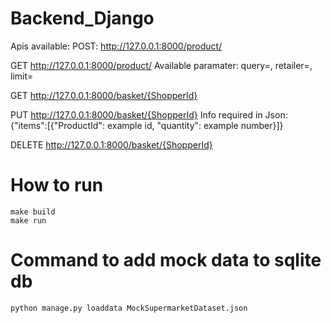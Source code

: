 # Backend_Django
 
Apis available:
 POST: http://127.0.0.1:8000/product/ 
 
 GET http://127.0.0.1:8000/product/ Available paramater: query=, retailer=, limit=

 GET http://127.0.0.1:8000/basket/{ShopperId}
 
 PUT http://127.0.0.1:8000/basket/{ShopperId} Info required in Json: {"items":[{"ProductId": example id, "quantity": example number}]}
 
 DELETE http://127.0.0.1:8000/basket/{ShopperId}

# How to run

    make build
    make run
    
    
# Command to add mock data to sqlite db

    python manage.py loaddata MockSupermarketDataset.json

